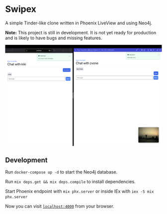 # Swipex
A simple Tinder-like clone written in Phoenix LiveView and using Neo4j.

**Note:** This project is still in development. It is not yet ready for production and is likely to have bugs and missing features.

![Swipex](./demo.png)

## Development
Run `docker-compose up -d` to start the Neo4j database.

Run `mix deps.get && mix deps.compile` to install dependencies.

Start Phoenix endpoint with `mix phx.server` or inside IEx with `iex -S mix phx.server`

Now you can visit [`localhost:4000`](http://localhost:4000) from your browser.

